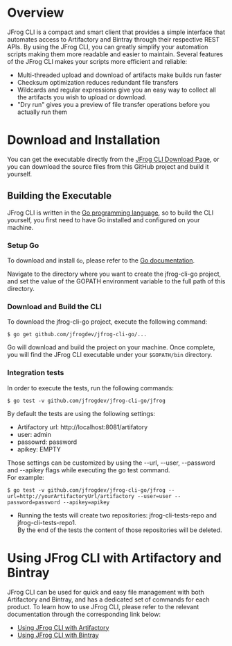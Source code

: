 # Overview
JFrog CLI is a compact and smart client that provides a simple interface that automates access to Artifactory and Bintray through their respective REST APIs. By using the JFrog CLI, you can greatly simplify your automation scripts making them more readable and easier to maintain. Several features of the JFrog CLI makes your scripts more efficient and reliable:

- Multi-threaded upload and download of artifacts make builds run faster
- Checksum optimization reduces redundant file transfers
- Wildcards and regular expressions give you an easy way to collect all the artifacts you wish to upload or download.
- "Dry run" gives you a preview of file transfer operations before you actually run them

# Download and Installation

You can get the executable directly from the [JFrog CLI Download Page](https://www.jfrog.com/getcli/), or you can download the source files from this GitHub project and build it yourself.

## Building the Executable

JFrog CLI is written in the [Go programming language](https://golang.org/), so to build the CLI yourself, you first need to have Go installed and configured on your machine.

### Setup Go

To download and install `Go`, please refer to the [Go documentation](https://golang.org/doc/install).

Navigate to the directory where you want to create the jfrog-cli-go **<TBD Link>** project, and set the value of the GOPATH environment variable to the full path of this directory.

### Download and Build the CLI

To download the jfrog-cli-go project, execute the following command:
````
$ go get github.com/jfrogdev/jfrog-cli-go/...
````
Go will download and build the project on your machine. Once complete, you will find the JFrog CLI executable under your `$GOPATH/bin` directory.

### Integration tests
In order to execute the tests, run the following commands:
````
$ go test -v github.com/jfrogdev/jfrog-cli-go/jfrog
````

By default the tests are using the following settings:

* Artifactory url: http://localhost:8081/artifatory
* user: admin
* passowrd: password
* apikey: EMPTY

Those settings can be customized by using the --url, --user, --password and --apikey flags while executing the go test command.<br/>
For example:
````
$ go test -v github.com/jfrogdev/jfrog-cli-go/jfrog --url=http://yourArtifactoryUrl/artifactory --user=user --password=password --apikey=apikey
````
* Running the tests will create two repositories: jfrog-cli-tests-repo and jfrog-cli-tests-repo1.<br/>
  By the end of the tests the content of those repositories will be deleted.


# Using JFrog CLI with Artifactory and Bintray
JFrog CLI can be used for quick and easy file management with both Artifactory and Bintray, and has a dedicated set of commands for each product. To learn how to use JFrog CLI, please refer to the relevant documentation through the corresponding link below: 
* [Using JFrog CLI with Artifactory](https://www.jfrog.com/confluence/display/RTF/JFrog+CLI)
* [Using JFrog CLI with Bintray](https://bintray.com/docs/usermanual/cli/cli_jfrogcli.html)
